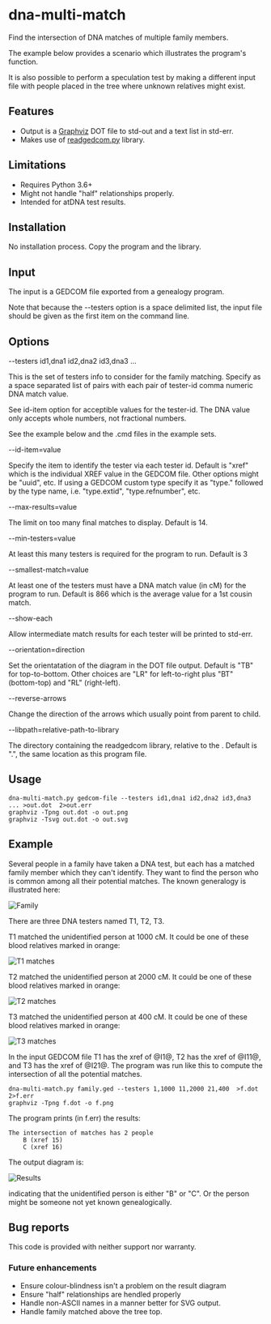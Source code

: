 # dna-multi-match
Find the intersection of DNA matches of multiple family members.

The example below provides a scenario which illustrates the program's function.

It is also possible to perform a speculation test by making a different input file with people placed in the tree where unknown relatives might exist.

## Features

- Output is a [Graphviz](https://graphviz.org) DOT file to std-out and a text list in std-err.
- Makes use of [readgedcom.py](https://github.com/johnandrea/readgedcom) library.

## Limitations

- Requires Python 3.6+
- Might not handle "half" relationships properly.
- Intended for atDNA test results.

## Installation

No installation process. Copy the program and the library.

## Input

The input is a GEDCOM file exported from a genealogy program.

Note that because the --testers option is a space delimited list, the input file should be
given as the first item on the command line.

## Options

--testers  id1,dna1 id2,dna2 id3,dna3 ...

This is the set of testers info to consider for the family matching.
Specify as a space separated list of pairs with each pair of tester-id
comma numeric DNA match value.

See id-item option for acceptible values for the tester-id.
The DNA value only accepts whole numbers, not fractional numbers.

See the example below and the .cmd files in the example sets.

--id-item=value

Specify the item to identify the tester via each tester id. Default is "xref" which is the individual
XREF value in the GEDCOM file.
Other options might be "uuid", etc. If using a GEDCOM custom type specify it as "type." followed by
the type name, i.e. "type.extid", "type.refnumber", etc.

--max-results=value

The limit on too many final matches to display. Default is 14.

--min-testers=value

At least this many testers is required for the program to run. Default is 3

--smallest-match=value

At least one of the testers must have a DNA match value (in cM) for the program
to run. Default is 866 which is the average value for a 1st cousin match.

--show-each

Allow intermediate match results for each tester will be printed to std-err.

--orientation=direction

Set the orientatation of the diagram in the DOT file output. Default is "TB" for top-to-bottom.
Other choices are "LR" for left-to-right plus "BT" (bottom-top) and "RL" (right-left).

--reverse-arrows

Change the direction of the arrows which usually point from parent to child.

--libpath=relative-path-to-library

The directory containing the readgedcom library, relative to the . Default is ".", the same location as this program file.

## Usage

```
dna-multi-match.py gedcom-file --testers id1,dna1 id2,dna2 id3,dna3 ... >out.dot  2>out.err
graphviz -Tpng out.dot -o out.png
graphviz -Tsvg out.dot -o out.svg
```

## Example

Several people in a family have taken a DNA test, but each has a matched family member which they can't identify.
They want to find the person who is common among all their potential matches.
The known generalogy is illustrated here:

![Family](example-1/family.png)

There are three DNA testers named T1, T2, T3.

T1 matched the unidentified person at 1000 cM. It could be one of these blood relatives marked in orange:

![T1 matches](example-1/t1.png)

T2 matched the unidentified person at 2000 cM. It could be one of these blood relatives marked in orange:

![T2 matches](example-1/t2.png)

T3 matched the unidentified person at 400 cM. It could be one of these blood relatives marked in orange:

![T3 matches](example-1/t3.png)

In the input GEDCOM file T1 has the xref of @I1@, T2 has the xref of @I11@, and T3 has the xref of @I21@. The program was run like this to compute the intersection of all the potential matches.

```
dna-multi-match.py family.ged --testers 1,1000 11,2000 21,400  >f.dot  2>f.err
graphviz -Tpng f.dot -o f.png
```

The program prints (in f.err) the results:

```
The intersection of matches has 2 people
    B (xref 15)
    C (xref 16)
```

The output diagram is:

![Results](example-1/result.png)

indicating that the unidentified person is either "B" or "C". Or the person might be someone not yet known genealogically.



## Bug reports

This code is provided with neither support nor warranty.

### Future enhancements

- Ensure colour-blindness isn't a problem on the result diagram
- Ensure "half" relationships are hendled properly
- Handle non-ASCII names in a manner better for SVG output.
- Handle family matched above the tree top.
